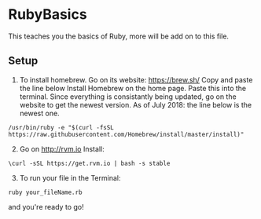 # RubyBasics

This teaches you the basics of Ruby, more will be add on to this file.

## Setup

1. To install homebrew. Go on its website: https://brew.sh/
   Copy and paste the line below Install Homebrew on the home page. Paste this into the terminal. Since everything is consistantly being updated, go on the website to get the newest version. As of July 2018: the line below is the newest one. 
```
/usr/bin/ruby -e "$(curl -fsSL https://raw.githubusercontent.com/Homebrew/install/master/install)"
```

2. Go on http://rvm.io 
   Install: 
```
\curl -sSL https://get.rvm.io | bash -s stable
```
3. To run your file in the Terminal:
```
ruby your_fileName.rb
```


and you're ready to go!
